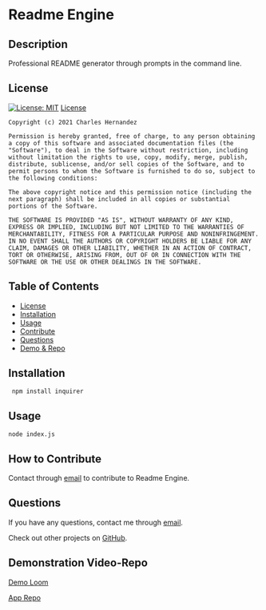 # Readme Engine
  
  ## Description
  Professional README generator through prompts in the command line.

  ## License
  [![License: MIT](https://img.shields.io/badge/License-MIT-yellow.svg)](https://opensource.org/licenses/MIT)
  [License](https://opensource.org/licenses/MIT)
  
    Copyright (c) 2021 Charles Hernandez

    Permission is hereby granted, free of charge, to any person obtaining a copy of this software and associated documentation files (the "Software"), to deal in the Software without restriction, including without limitation the rights to use, copy, modify, merge, publish, distribute, sublicense, and/or sell copies of the Software, and to permit persons to whom the Software is furnished to do so, subject to the following conditions:

    The above copyright notice and this permission notice (including the next paragraph) shall be included in all copies or substantial portions of the Software.

    THE SOFTWARE IS PROVIDED "AS IS", WITHOUT WARRANTY OF ANY KIND, EXPRESS OR IMPLIED, INCLUDING BUT NOT LIMITED TO THE WARRANTIES OF MERCHANTABILITY, FITNESS FOR A PARTICULAR PURPOSE AND NONINFRINGEMENT. IN NO EVENT SHALL THE AUTHORS OR COPYRIGHT HOLDERS BE LIABLE FOR ANY CLAIM, DAMAGES OR OTHER LIABILITY, WHETHER IN AN ACTION OF CONTRACT, TORT OR OTHERWISE, ARISING FROM, OUT OF OR IN CONNECTION WITH THE SOFTWARE OR THE USE OR OTHER DEALINGS IN THE SOFTWARE.
    

  ## Table of Contents
  - [License](#license)
  - [Installation](#installation)
  - [Usage](#usage)
  - [Contribute](#how-to-contribute)
  - [Questions](#questions)
  - [Demo & Repo](#demonstration-video-repo)
  
  ## Installation
  ``` npm install inquirer```

  ## Usage
  ```node index.js```

  ## How to Contribute
  Contact through [email](mailto:charlesh4758@gmail.com) to contribute to Readme Engine.

  ## Questions
  If you have any questions, contact me through [email](mailto:charlesh4758@gmail.com).

  Check out other projects on [GitHub](http://www.github.com/cah4758).

  ## Demonstration Video-Repo
  [Demo Loom](https://www.loom.com/share/52b2452038e448a191d12784e8d355fc)
  
  [App Repo](https://github.com/cah4758/readme-engine)
  